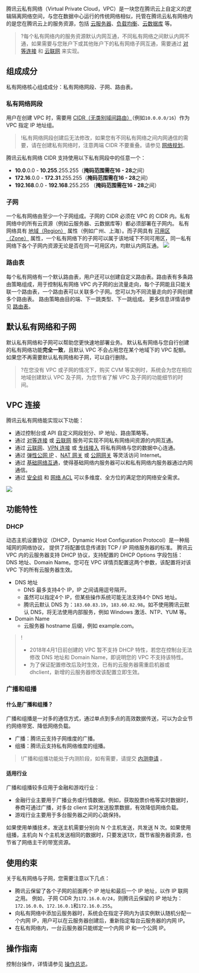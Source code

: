 腾讯云私有网络（Virtual Private Cloud，VPC）是一块您在腾讯云上自定义的逻辑隔离网络空间，与您在数据中心运行的传统网络相似，托管在腾讯云私有网络内的是您在腾讯云上的服务资源，包括 [云服务器](https://cloud.tencent.com/doc/product/213/495)、[负载均衡](https://cloud.tencent.com/doc/product/214/524)、[云数据库](https://cloud.tencent.com/doc/product/236) 等。
>?每个私有网络内的服务资源默认内网互通，不同私有网络之间默认内网不通，如果需要与您账户下或其他账户下的私有网络子网互通，需要通过 [对等连接](https://cloud.tencent.com/document/product/553) 和 [云联网](https://cloud.tencent.com/document/product/877) 来实现。

## 组成成分
私有网络核心组成成分：私有网络网段、子网、路由表。
### 私有网络网段
用户在创建 VPC 时，需要用 [CIDR（无类别域间路由）](https://cloud.tencent.com/document/product/215/18509#cidr)（例如`10.0.0.0/16`）作为 VPC 指定 IP 地址组。
>!私有网络网段创建后无法修改，如果您有不同私有网络之间内网通信的需要，请在创建私有网络时，注意两端 CIDR 不要重叠。请参见 [网络规划](https://cloud.tencent.com/document/product/215/30313)。

腾讯云私有网络 CIDR 支持使用以下私有网段中的任意一个：
- **10.0**.0.0 - **10.255**.255.255（**掩码范围需在16 - 28**之间）
- **172.16**.0.0 - **172.31**.255.255（**掩码范围需在16 - 28**之间）
- **192.168**.0.0 - **192.168**.255.255 （**掩码范围需在16 - 28**之间）

### 子网
一个私有网络由至少一个子网组成。子网的 CIDR 必须在 VPC 的 CIDR 内。私有网络中的所有云资源（例如云服务器、云数据库等）都必须部署在子网内。
私有网络具有 [地域（Region）](https://cloud.tencent.com/document/product/215/20057#.E5.9C.B0.E5.9F.9F.EF.BC.88region.EF.BC.89) 属性（例如广州、上海）。而子网具有 [可用区（Zone）](https://cloud.tencent.com/document/product/215/20057#.E5.8F.AF.E7.94.A8.E5.8C.BA.EF.BC.88zone.EF.BC.89) 属性，一个私有网络下的子网可以属于该地域下不同可用区，同一私有网络下各个子网内资源无论是否在同一可用区内，均默认内网互通。
![](https://main.qcloudimg.com/raw/5124f94e309948afbb2998fdf92f463c.png)

### 路由表
每个私有网络有一个默认路由表，用户还可以创建自定义路由表。路由表有多条路由策略组成，用于控制私有网络 VPC 内子网的出流量走向，每个子网能且只能关联一个路由表，一个路由表可以关联多个子网。您可以为不同流量走向的子网创建多个路由表。
路由策略由目的端、下一跳类型、下一跳组成。
更多信息详情请参见 [路由表](https://cloud.tencent.com/document/product/215/20060)。

## 默认私有网络和子网
默认私有网络和子网可以帮助您更快速地部署业务。
默认私有网络与您自行创建的私有网络功能**完全一致**，且默认 VPC 不会占用您在某个地域下的 VPC 配额。如果您不再需要默认私有网络和子网，可以自行删除。
>?在您没有 VPC 或子网的情况下，购买 CVM 等实例时，系统会为您在相应地域创建默认 VPC 及子网，为您节省了解 VPC 及子网的功能细节的时间。

## VPC 连接
腾讯云私有网络能实现以下功能：
- 通过控制台或 API 自定义网段划分、IP 地址、路由策略等。
- 通过 [对等连接](https://cloud.tencent.com/document/product/553) 或 [云联网](https://cloud.tencent.com/document/product/877) 服务可实现不同私有网络间资源的内网互通。
- 通过 [云联网](https://cloud.tencent.com/document/product/877)、[VPN 连接](https://cloud.tencent.com/document/product/554) 或 [专线接入](https://cloud.tencent.com/document/product/216) 将私有网络与您的数据中心连通。
- 通过 [弹性公网 IP](https://cloud.tencent.com/document/product/215/20080) 、[NAT 网关](https://cloud.tencent.com/document/product/552) 或 [公网网关](https://cloud.tencent.com/document/product/215/20078) 等灵活访问 Internet。
- 通过 [基础网络互通](https://cloud.tencent.com/document/product/215/20083)，使得基础网络内服务器可以和私有网络内服务器通过内网通信。
- 通过 [安全组](https://cloud.tencent.com/document/product/215/20089) 和 [网络 ACL](https://cloud.tencent.com/document/product/215/20088) 可以多维度、全方位的满足您的网络安全需求。

![](https://main.qcloudimg.com/raw/a1cf55fb2e99601e415d4c950b53def9.png)

## 功能特性
### DHCP
动态主机设置协议（DHCP，Dynamic Host Configuration Protocol）是一种局域网的网络协议， 提供了将配置信息传递到 TCP / IP 网络服务器的标准。
腾讯云 VPC 内的云服务器支持 DHCP 协议，支持配置的 DHCP Options 字段包括：DNS 地址、Domain Name。您可在 VPC 详情页配置这两个参数，该配置将对该 VPC 下的所有云服务器生效。
- DNS 地址
	- DNS 最多支持4个 IP，IP 之间请用逗号隔开。
	- 虽然可以指定4个 IP，但某些操作系统可能无法支持4个 DNS 地址。
	- 腾讯云默认 DNS 为：`183.60.83.19`，`183.60.82.98`。如不使用腾讯云默认 DNS，将无法使用内部服务，例如 Windows 激活、NTP、YUM 等。
- Domain Name
	- 云服务器 hostname 后缀，例如 example.com。

>!
>- 2018年4月1日前创建的 VPC 暂不支持 DHCP 特性，若您在控制台无法修改 DNS 地址和 Domain Name，即说明您的 VPC 不支持该特性。
>- 为了保证配置修改后及时生效，已有的云服务器需重启机器或 dhclient，新增的云服务器修改该配置立即生效。

### 广播和组播
#### 什么是广播和组播？
广播和组播是一对多的通信方式，通过单点到多点的高效数据传送，可以为企业节约网络带宽、降低网络负载。
- 广播：腾讯云支持子网维度的广播。
- 组播：腾讯云支持私有网络维度的组播。

>!广播和组播功能处于内测阶段，如有需要，请提交 [内测申请](https://cloud.tencent.com/apply/p/tgsh6ztuc4) 。

#### 适用行业
广播和组播较多应用于金融和游戏行业：
- 金融行业主要用于广播业务或行情数据。例如，获取股票价格等实时数据时，券商可通过广播，对多台 client 实时发送股票数据，有效降低网络负载。
- 游戏行业主要用于多台服务器之间的心跳保持。

如果使用单播技术，发送主机需要分别向 N 个主机发送，共发送 N 次。如果使用组播，主机向 N 个主机发送相同的数据时，只要发送1次，既节省服务器资源，也节省了网络主干的带宽资源。

## 使用约束
关于私有网络与子网，您需要注意以下几点：
- 腾讯云保留了各个子网的前面两个 IP 地址和最后一个 IP 地址，以作 IP 联网之用。 例如，子网 CIDR 为`172.16.0.0/24`，则腾讯云保留的 IP 地址为：`172.16.0.0`、`172.16.0.1`和`172.16.0.255`。
- 向私有网络中添加云服务器时，系统会在指定子网内为该实例默认随机分配一个内网 IP，用户可以在云服务器创建后，重新指定每台云服务器的内网 IP。
- 在私有网络内，一台云服务器只能绑定一个内网 IP 和一个公网 IP。

## 操作指南
控制台操作，详情请参见 [操作总览](https://cloud.tencent.com/document/product/215/20188)。
